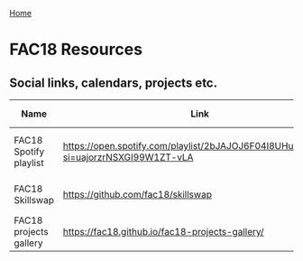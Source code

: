 [Home](./README.md)

# FAC18 Resources

## Social links, calendars, projects etc.

| Name          | Link          | What is it?  | Tip from
| ------------- | ------------- | ------------ | ------------ |
| FAC18 Spotify playlist | https://open.spotify.com/playlist/2bJAJOJ6F04I8UHuMNBnSU?si=uajorzrNSXGI99W1ZT-vLA | FAC18 Spotify playlist...add your music! | Reda
| FAC18 Skillswap | https://github.com/fac18/skillswap | if you have a skill to share... | Gillian 
| FAC18 projects gallery | https://fac18.github.io/fac18-projects-gallery/ | A gallery of our weekly projects | Reda